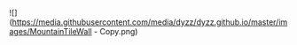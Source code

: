 ![](https://media.githubusercontent.com/media/dyzz/dyzz.github.io/master/images/MountainTileWall - Copy.png)